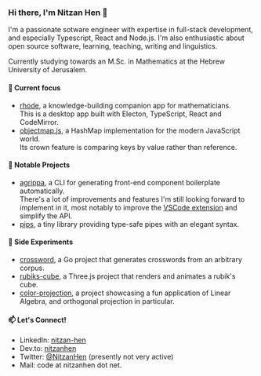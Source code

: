 ### Hi there, I'm Nitzan Hen 👋

I'm a passionate sotware engineer with expertise in full-stack development, and especially Typescript, React and Node.js.
I'm also enthusiastic about open source software, learning, teaching, writing and linguistics.

Currently studying towards an M.Sc. in Mathematics at the Hebrew University of Jerusalem.

#### 🌱 Current focus
- [rhode](https://github.com/nitzanhen/rhode-releases), a knowledge-building companion app for mathematicians.  
  This is a desktop app built with Electon, TypeScript, React and CodeMirror. 
- [objectmap.js](https://github.com/nitzanhen/objectmap.js), a HashMap implementation for the modern JavaScript world.  
  Its crown feature is comparing keys by value rather than reference. 

#### 🚀 Notable Projects
- [agrippa](https://github.com/nitzanhen/agrippa), a CLI for generating front-end component boilerplate automatically.  
  There's a lot of improvements and features I'm still looking forward to implement in it, most notably to improve the [VSCode extension](https://github.com/nitzanhen/agrippa-vscode) and simplify the API.
- [pips](https://github.com/nitzanhen/pips), a tiny library providing type-safe pipes with an elegant syntax.  
  
#### 🧪 Side Experiments
- [crossword](https://github.com/nitzanhen/crossword), a Go project that generates crosswords from an arbitrary corpus.  
- [rubiks-cube](https://github.com/nitzanhen/rubiks-cube), a Three.js project that renders and animates a rubik's cube.  
- [color-projection](https://github.com/nitzanhen/color-projection), a project showcasing a fun application of Linear Algebra, and orthogonal projection in particular.

#### 📫 Let's Connect!
- LinkedIn: [nitzan-hen](https://www.linkedin.com/in/nitzan-hen/)
- Dev.to: [nitzanhen](https://dev.to/nitzanhen)
- Twitter: [@NitzanHen](https://twitter.com/NitzanHen) (presently not very active) 
- Mail: code at nitzanhen dot net.
